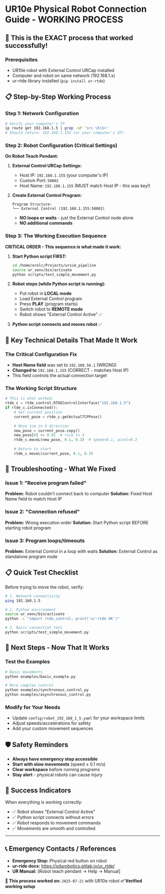 # UR10e Physical Robot Connection Guide - WORKING PROCESS

## 🎯 This is the EXACT process that worked successfully!

### Prerequisites
- UR10e robot with External Control URCap installed
- Computer and robot on same network (192.168.1.x)
- ur-rtde library installed (`pip install ur-rtde`)

## 📋 Step-by-Step Working Process

### Step 1: Network Configuration
```bash
# Verify your computer's IP
ip route get 192.168.1.5 | grep -oP 'src \K\S+'
# Should return: 192.168.1.155 (or your computer's IP)
```

### Step 2: Robot Configuration (Critical Settings)
**On Robot Teach Pendant:**

1. **External Control URCap Settings:**
   - Host IP: `192.168.1.155` (your computer's IP)
   - Custom Port: `50002`
   - Host Name: `192.168.1.155` (MUST match Host IP - this was key!)

2. **Create External Control Program:**
   ```
   Program Structure:
   └── External Control (192.168.1.155:50002)
   ```
   - **NO loops or waits** - just the External Control node alone
   - **NO additional commands**

### Step 3: The Working Execution Sequence

**CRITICAL ORDER - This sequence is what made it work:**

1. **Start Python script FIRST:**
   ```bash
   cd /home/erolc/Projects/ursim_pipeline
   source ur_venv/bin/activate
   python scripts/test_simple_movement.py
   ```

2. **Robot steps (while Python script is running):**
   - Put robot in **LOCAL mode**
   - Load External Control program
   - Press **PLAY** (program starts)
   - Switch robot to **REMOTE mode**
   - Robot shows "External Control Active" ✅

3. **Python script connects and moves robot** ✅

## 🔧 Key Technical Details That Made It Work

### The Critical Configuration Fix
- **Host Name field** was set to `192.168.56.1` (WRONG)
- **Changed to** `192.168.1.155` (CORRECT - matches Host IP)
- This field controls the actual connection target

### The Working Script Structure
```python
# This is what worked:
rtde_c = rtde_control.RTDEControlInterface("192.168.1.5")
if rtde_c.isConnected():
    # Get current position
    current_pose = rtde_c.getActualTCPPose()
    
    # Move 1cm in X direction
    new_pose = current_pose.copy()
    new_pose[0] += 0.01  # +1cm in X
    rtde_c.moveL(new_pose, 0.1, 0.3)  # speed=0.1, accel=0.3
    
    # Return to start
    rtde_c.moveL(current_pose, 0.1, 0.3)
```

## 🎯 Troubleshooting - What We Fixed

### Issue 1: "Receive program failed"
**Problem:** Robot couldn't connect back to computer
**Solution:** Fixed Host Name field to match Host IP

### Issue 2: "Connection refused"  
**Problem:** Wrong execution order
**Solution:** Start Python script BEFORE starting robot program

### Issue 3: Program loops/timeouts
**Problem:** External Control in a loop with waits
**Solution:** External Control as standalone program node

## 📋 Quick Test Checklist

Before trying to move the robot, verify:

```bash
# 1. Network connectivity
ping 192.168.1.5

# 2. Python environment
source ur_venv/bin/activate
python -c "import rtde_control; print('ur-rtde OK')"

# 3. Basic connection test
python scripts/test_simple_movement.py
```

## 🚀 Next Steps - Now That It Works

### Test the Examples
```bash
# Basic movements
python examples/basic_example.py

# More complex control
python examples/synchronous_control.py
python examples/asynchronous_control.py
```

### Modify for Your Needs
- Update `config/robot_192_168_1_5.yaml` for your workspace limits
- Adjust speeds/accelerations for safety
- Add your custom movement sequences

## 🛡️ Safety Reminders

- **Always have emergency stop accessible**
- **Start with slow movements** (speed ≤ 0.1 m/s)
- **Clear workspace** before running programs
- **Stay alert** - physical robots can cause injury

## 🎉 Success Indicators

When everything is working correctly:
- ✅ Robot shows "External Control Active"
- ✅ Python script connects without errors
- ✅ Robot responds to movement commands
- ✅ Movements are smooth and controlled

---

## 📞 Emergency Contacts / References

- **Emergency Stop:** Physical red button on robot
- **ur-rtde docs:** https://sdurobotics.gitlab.io/ur_rtde/
- **UR Manual:** [Robot teach pendant → Help → Manual]

**🎯 This process worked on:** `2025-07-21` with UR10e robot
**✅ Verified working setup**
